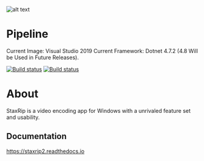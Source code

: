 ![alt text](https://github.com/Revan654/staxrip/blob/master/docs/screenshots/_Main.png "Main Window")

# Pipeline

Current Image: Visual Studio 2019
Current Framework: Dotnet 4.7.2 (4.8 Will be Used in Future Releases).

[![Build status](https://ci.appveyor.com/api/projects/status/j0alakgd5ahkyjmw?svg=true)](https://ci.appveyor.com/project/Revan654/staxrip)
[![Build status](https://ci.appveyor.com/api/projects/status/j0alakgd5ahkyjmw/branch/master?svg=true)](https://ci.appveyor.com/project/Revan654/staxrip/branch/master)


# About

StaxRip is a video encoding app for Windows with a unrivaled feature set and usability.

## Documentation

https://staxrip2.readthedocs.io
